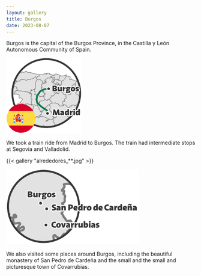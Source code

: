 ```yaml
---
layout: gallery
title: Burgos
date: 2023-08-07
---
```


Burgos is the capital of the Burgos Province, in the Castilla y León Autonomous Community of Spain.

<img height="200px" src="./assets/viaje-burgos_madrid-burgos.svg" alt="Map showing the train trip from Madrid to Burgos"/>

We took a train ride from Madrid to Burgos.
The train had intermediate stops at Segovia and Valladolid.

{{< gallery "alrededores_**.jpg" >}}

<img height="200px" src="./assets/viaje-burgos_around-burgos.svg" alt="Places we visited around Burgos"/>

We also visited some places around Burgos, including the beautiful monastery of San Pedro de Cardeña and the small and the small and picturesque town of Covarrubias.